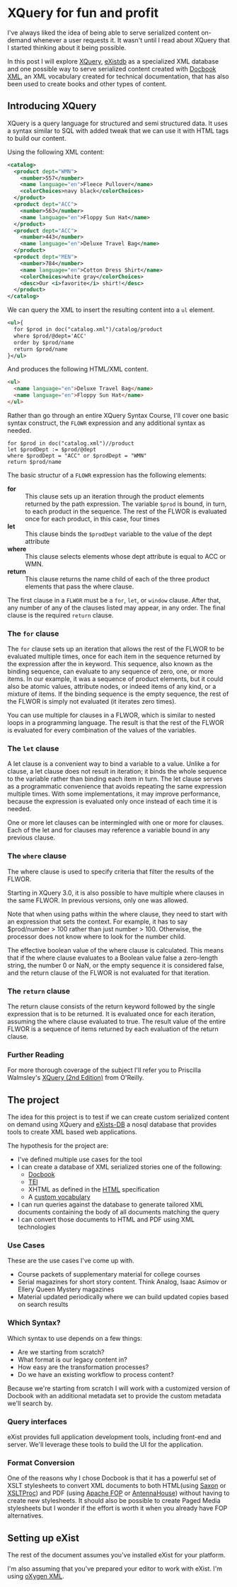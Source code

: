# XQuery for fun and profit

I've always liked the idea of being able to serve serialized content on-demand whenever a user requests it. It wasn't until I read about XQuery that I started thinking about it being possible.

In this post I will explore [XQuery](https://www.w3.org/XML/Query/), [eXistdb](http://exist-db.org/exist/apps/homepage/index.html) as a specialized XML database and one possible way to serve serialized content created with [Docbook XML](http://docbook.org/), an XML vocabulary created for technical documentation, that has also been used to create books and other types of content.

## Introducing XQuery

XQuery is a query language for structured and semi structured data. It uses a syntax similar to SQL with added tweak that we can use it with HTML tags to build our content.

Using the following XML content:

```xml
<catalog>
  <product dept="WMN">
    <number>557</number>
    <name language="en">Fleece Pullover</name>
    <colorChoices>navy black</colorChoices>
  </product>
  <product dept="ACC">
    <number>563</number>
    <name language="en">Floppy Sun Hat</name>
  </product>
  <product dept="ACC">
    <number>443</number>
    <name language="en">Deluxe Travel Bag</name>
  </product>
  <product dept="MEN">
    <number>784</number>
    <name language="en">Cotton Dress Shirt</name>
    <colorChoices>white gray</colorChoices>
    <desc>Our <i>favorite</i> shirt!</desc>
  </product>
</catalog>
```

We can query the XML to insert the resulting content into a `ul` element.

```xml
<ul>{
  for $prod in doc("catalog.xml")/catalog/product
  where $prod/@dept='ACC'
  order by $prod/name
  return $prod/name
}</ul>
```

And produces the following HTML/XML content.

```html
<ul>
  <name language="en">Deluxe Travel Bag</name>
  <name language="en">Floppy Sun Hat</name>
</ul>
```

Rather than go through an entire XQuery Syntax Course, I'll cover one basic syntax construct, the `FLOWR` expression and any additional syntax as needed.

```xquery
for $prod in doc("catalog.xml")//product
let $prodDept := $prod/@dept
where $prodDept = "ACC" or $prodDept = "WMN"
return $prod/name
```
The basic structur of a `FLOWR` expression has the following elements:

<dl>
<dt><strong>for</strong></dt>
<dd>This clause sets up an iteration through the product elements returned by the path expression. The variable <code>$prod</code> is bound, in turn, to each product in the sequence. The rest of the FLWOR is evaluated once for each product, in this case, four times</dd>
<dt><strong>let</strong></dt>
<dd>This clause binds the <code>$prodDept</code> variable to the value of the dept attribute</dd>
<dt><strong>where</strong></dt>
<dd>This clause selects elements whose dept attribute is equal to ACC or WMN.</dd>
<dt><strong>return</strong></dt>
<dd>This clause returns the name child of each of the three product elements that pass the where clause.</dd>
</dl>

The first clause in a `FLWOR` must be a `for`, `let`, or `window` clause. After that, any number of any of the clauses listed may appear, in any order. The final clause is the required `return` clause.

### The `for` clause

The `for` clause sets up an iteration that allows the rest of the FLWOR to be evaluated multiple times, once for each item in the sequence returned by the expression after the in keyword. This sequence, also known as the binding sequence, can evaluate to any sequence of zero, one, or more items. In our example, it was a sequence of product elements, but it could also be atomic values, attribute nodes, or indeed items of any kind, or a mixture of items. If the binding sequence is the empty sequence, the rest of the FLWOR is simply not evaluated (it iterates zero times).

You can use multiple for clauses in a FLWOR, which is similar to nested loops in a programming language. The result is that the rest of the FLWOR is evaluated for every combination of the values of the variables.

### The `let` clause

A let clause is a convenient way to bind a variable to a value. Unlike a for clause, a let clause does not result in iteration; it binds the whole sequence to the variable rather than binding each item in turn. The let clause serves as a programmatic convenience that avoids repeating the same expression multiple times. With some implementations, it may improve performance, because the expression is evaluated only once instead of each time it is needed.

One or more let clauses can be intermingled with one or more for clauses. Each of the let and for clauses may reference a variable bound in any previous clause.

### The `where` clause

The where clause is used to specify criteria that filter the results of the FLWOR.

Starting in XQuery 3.0, it is also possible to have multiple where clauses in the same FLWOR. In previous versions, only one was allowed.

Note that when using paths within the where clause, they need to start with an expression that sets the context. For example, it has to say $prod/number > 100 rather than just number > 100. Otherwise, the processor does not know where to look for the number child.

The effective boolean value of the where clause is calculated. This means that if the where clause evaluates to a Boolean value false a zero-length string, the number 0 or NaN, or the empty sequence it is considered false, and the return clause of the FLWOR is not evaluated for that iteration.

### The `return` clause

The return clause consists of the return keyword followed by the single expression that is to be returned. It is evaluated once for each iteration, assuming the where clause evaluated to true. The result value of the entire FLWOR is a sequence of items returned by each evaluation of the return clause.

### Further Reading

For more thorough coverage of the subject I'll refer you to Priscilla Walmsley's [XQuery (2nd Edition)](http://www.datypic.com/books/xquery/) from O'Reilly.

## The project

The idea for this project is to test if we can create custom serialized content on demand using XQuery and [eXists-DB](http://exist-db.org/) a nosql database that provides tools to create XML based web applications.

The hypothesis for the project are:

- I've defined multiple use cases for the tool
- I can create a database of XML serialized stories one of the following:
  - [Docbook](http://docbook.org/)
  - [TEI](http://www.tei-c.org/index.xml)
  - XHTML as defined in the [HTML](https://html.spec.whatwg.org/multipage/introduction.html#html-vs-xhtml) specification
  - A [custom vocabulary](https://github.com/caraya/xml-workflow/)
- I can run queries against the database to generate tailored XML documents containing the body of all documents matching the query
- I can convert those documents to HTML and PDF using XML technologies

### Use Cases

These are the use cases I've come up with.

- Course packets of supplementary material for college courses
- Serial magazines for short story content. Think Analog, Isaac Asimov or Ellery Queen Mystery magazines
- Material updated periodically where we can build updated copies based on search results

### Which Syntax?

Which syntax to use depends on a few things:

- Are we starting from scratch?
- What format is our legacy content in?
- How easy are the transformation processes?
- Do we have an existing workflow to process content?

Because we're starting from scratch I will work with a customized version of Docbook with an additional metadata set to provide the custom metadata we'll search by.

### Query interfaces

eXist provides full application development tools, including front-end and server. We'll leverage these tools to build the UI for the application.

### Format Conversion

One of the reasons why I chose Docbook is that it has a powerful set of XSLT stylesheets to convert XML documents to both HTML(using [Saxon](https://www.saxonica.com/welcome/welcome.xml) or [XSLTProc](http://xmlsoft.org/XSLT/)) and PDF (using [Apache FOP](https://xmlgraphics.apache.org/fop/) or [AntennaHouse](https://www.antennahouse.com/antenna1/)) without having to create new stylesheets. It should also be possible to create Paged Media stylesheets but I wonder if the effort is worth it when you already have FOP alternatives.

## Setting up eXist

<aside class="message info">
  <p>The rest of the document assumes you've installed eXist for your platform.</p>

  <p>I'm also assuming that you've prepared your editor to work with eXist. I'm using <a href="https://www.oxygenxml.com/">oXygen XML</a>.</p>
</aside>

